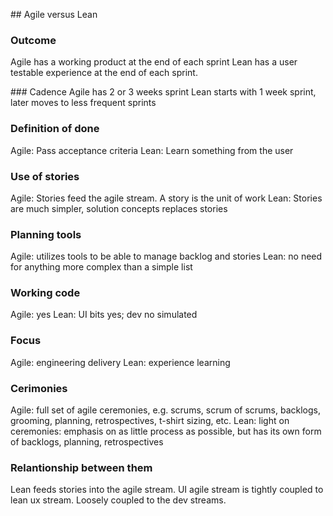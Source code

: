 ## Agile versus Lean

### Outcome
Agile has a working product at the end of each sprint
Lean has a user testable experience at the end of each sprint. 

### Cadence
Agile has 2 or 3 weeks sprint
Lean starts with 1 week sprint, later moves to less frequent sprints

### Definition of done
Agile: Pass acceptance criteria
Lean: Learn something from the user

### Use of stories
Agile: Stories feed the agile stream. A story is the unit of work
Lean: Stories are much simpler, solution concepts replaces stories

### Planning tools
Agile: utilizes tools to be able to manage backlog and stories
Lean: no need for anything more complex than a simple list

### Working code
Agile: yes
Lean: UI bits yes; dev no simulated

### Focus
Agile: engineering delivery
Lean: experience learning

### Cerimonies
Agile: full set of agile ceremonies, e.g. scrums, scrum of scrums, backlogs, grooming, planning, retrospectives, t-shirt sizing, etc.
Lean: light on ceremonies: emphasis on as little process as possible, but has its own form of backlogs, planning, retrospectives

### Relantionship between them
Lean feeds stories into the agile stream.
UI agile stream is tightly coupled to lean ux stream.
Loosely coupled to the dev streams.
